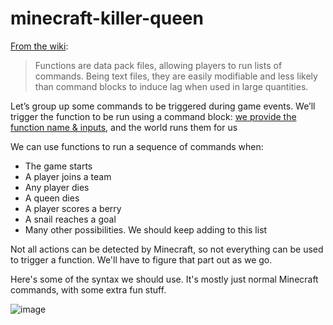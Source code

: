 # minecraft-killer-queen

[From the wiki](https://minecraft.fandom.com/wiki/Function_(Java_Edition)):
> Functions are data pack files, allowing players to run lists of commands. Being text files, they are easily modifiable and less likely than command blocks to induce lag when used in large quantities.

Let’s group up some commands to be triggered during game events. We’ll trigger the function to be run using a command block: [we provide the function name & inputs](https://minecraft.fandom.com/wiki/Commands/function), and the world runs them for us

We can use functions to run a sequence of commands when:
- The game starts
- A player joins a team
- Any player dies
- A queen dies
- A player scores a berry
- A snail reaches a goal
- Many other possibilities. We should keep adding to this list

Not all actions can be detected by Minecraft, so not everything can be used to trigger a function. We'll have to figure that part out as we go.

Here's some of the syntax we should use. It's mostly just normal Minecraft commands, with some extra fun stuff.

![image](https://raw.githubusercontent.com/MinecraftCommands/syntax-mcfunction/main/imgs/preview.png)
